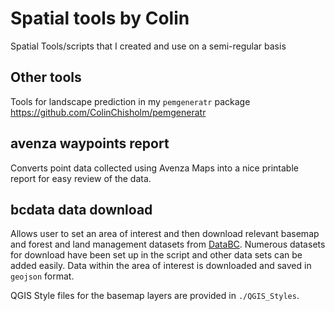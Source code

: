 # Spatial tools by Colin
Spatial Tools/scripts that I created and use on a semi-regular basis


## Other tools

Tools for landscape prediction in my `pemgeneratr` package https://github.com/ColinChisholm/pemgeneratr


## avenza waypoints report

Converts point data collected using Avenza Maps into a nice printable report for easy review of the data.


## bcdata data download

Allows user to set an area of interest and then download relevant basemap and forest and land management datasets from [DataBC](https://data.gov.bc.ca).
Numerous datasets for download have been set up in the script and other data sets can be added easily.  Data within the area of interest is downloaded and saved in `geojson` format.  

QGIS Style files for the basemap layers are provided in `./QGIS_Styles`.
